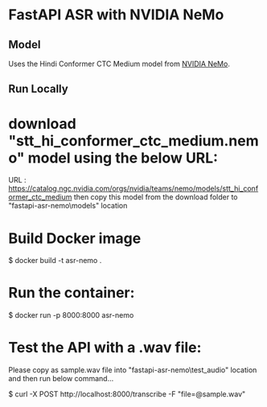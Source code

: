 # FastAPI ASR with NVIDIA NeMo

##  Model
Uses the Hindi Conformer CTC Medium model from [NVIDIA NeMo](https://catalog.ngc.nvidia.com/orgs/nvidia/teams/nemo/models/stt_hi_conformer_ctc_medium).

##  Run Locally

# download "stt_hi_conformer_ctc_medium.nemo" model using the below URL:
URL : https://catalog.ngc.nvidia.com/orgs/nvidia/teams/nemo/models/stt_hi_conformer_ctc_medium
then copy this model from the download folder to "fastapi-asr-nemo\models\" location

# Build Docker image
$ docker build -t asr-nemo .

# Run the container:
$ docker run -p 8000:8000 asr-nemo


# Test the API with a .wav file:
Please copy as sample.wav file into "fastapi-asr-nemo\test_audio\" location 
and then run below command...

$ curl -X POST http://localhost:8000/transcribe -F "file=@sample.wav"

